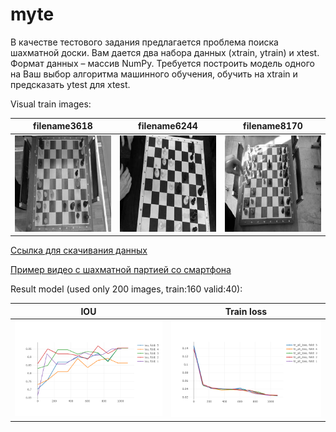 # myte

В качестве тестового задания предлагается проблема поиска
шахматной доски. Вам дается два набора данных (xtrain, ytrain) и xtest.
Формат данных – массив NumPy. Требуется построить модель одного на
Ваш выбор алгоритма машинного обучения, обучить на xtrain и
предсказать ytest для xtest.

Visual train images:

filename3618               |filename6244               |filename8170
:-------------------------:|:-------------------------:|:-------------------------:
<img src="image/filename3618.jpeg" width="300"> | <img src="image/filename6244.jpeg" width="300"> | <img src="image/filename8170.jpeg" width="300">



[Ссылка для скачивания данных](https://yadi.sk/d/Yv86Kan3BWoEnQ)

[Пример видео с шахматной партией со смартфона](https://yadi.sk/i/y1Lp_oILRiEUgQ)

Result model (used only 200 images, train:160  valid:40):

IOU                        |  Train loss
:-------------------------:|:-------------------------:
<img src="image/iou.png" width="400"> | <img src="image/tr_loss.png" width="400">
